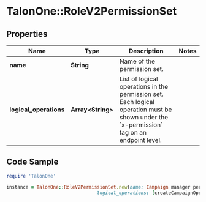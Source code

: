 # TalonOne::RoleV2PermissionSet

## Properties

Name | Type | Description | Notes
------------ | ------------- | ------------- | -------------
**name** | **String** | Name of the permission set. | 
**logical_operations** | **Array&lt;String&gt;** | List of logical operations in the permission set. Each logical operation must be shown under the &#x60;x-permission&#x60; tag on an endpoint level.  | 

## Code Sample

```ruby
require 'TalonOne'

instance = TalonOne::RoleV2PermissionSet.new(name: Campaign manager permission set,
                                 logical_operations: [createCampaignOperations, getCampaignOperations, deleteCampaignOperations])
```


